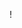 

















































































































































































































































































































































































































































































































































































































































































































































































































































































































































































































































































































































































































































































































































































































































































































































































































































































































































































































































































































































































































































































































































































































































































































































































































































































































































































































































































































































































































































































































































































































































































































































































































































































































































































































































































































!

